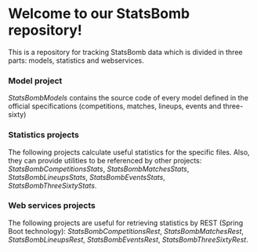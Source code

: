 # Welcome to our StatsBomb repository!

This is a repository for tracking StatsBomb data which is divided in three parts: models, statistics and webservices. 

### Model project

*StatsBombModels* contains the source code of every model defined in the official specifications (competitions, matches, lineups, events and three-sixty)

### Statistics projects

The following projects calculate useful statistics for the specific files. Also, they can provide utilities to be referenced by other projects: *StatsBombCompetitionsStats*, *StatsBombMatchesStats*, *StatsBombLineupsStats*, *StatsBombEventsStats*, *StatsBombThreeSixtyStats*.

### Web services projects

The following projects are useful for retrieving statistics by REST (Spring Boot technology): *StatsBombCompetitionsRest*, *StatsBombMatchesRest*, *StatsBombLineupsRest*, *StatsBombEventsRest*, *StatsBombThreeSixtyRest*.
